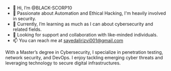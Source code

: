 - 👋 Hi, I’m @BLACK-SCORP10
- 👀 Passionate about Automation and Ethical Hacking, I'm heavily involved in security. 
- 🌱 Currently, I’m learning as much as I can about cybersecurity and related fields. 
- 💞️ Looking for support and collaboration with like-minded individuals. 
- 📫 You can reach me at sayedalirizvi001@gmail.com

With a Master’s degree in Cybersecurity, I specialize in penetration testing, network security, and DevOps. I enjoy tackling emerging cyber threats and leveraging technology to secure digital infrastructures.

